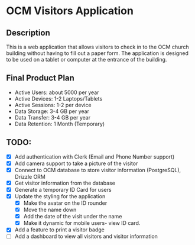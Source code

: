 # OCM Visitors Application

## Description
This is a web application that allows visitors to check in to the OCM church building without having to fill out a paper form. The application is designed to be used on a tablet or 
computer at the entrance of the building. 

## Final Product Plan
- Active Users: about 5000 per year
- Active Devices: 1-2 Laptops/Tablets
- Active Sessions: 1-2 per device
- Data Storage: 3-4 GB per year
- Data Transfer: 3-4 GB per year
- Data Retention: 1 Month (Temporary)


## TODO:
- [x] Add authentication with Clerk (Email and Phone Number support)
- [x] Add camera support to take a picture of the visitor
- [x] Connect to OCM database to store visitor information (PostgreSQL), Drizzle ORM
- [x] Get visitor information from the database
- [x] Generate a temporary ID Card for users
- [x] Update the styling for the application
    - [x] Make the avatar on the ID rounder
    - [x] Move the name down
    - [x] Add the date of the visit under the name
    - [x] Make it dynamic for mobile users- view ID card.
- [x] Add a feature to print a visitor badge 
- [ ] Add a dashboard to view all visitors and visitor information